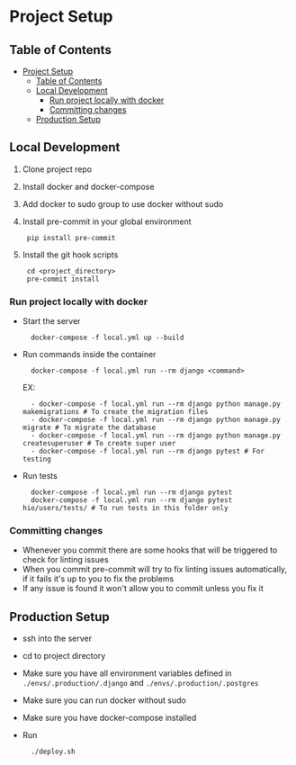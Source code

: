 # Project Setup

## Table of Contents

- [Project Setup](#project-setup)
  - [Table of Contents](#table-of-contents)
  - [Local Development](#local-development)
    - [Run project locally with docker](#run-project-locally-with-docker)
    - [Committing changes](#committing-changes)
  - [Production Setup](#production-setup)

## Local Development

1. Clone project repo
2. Install docker and docker-compose
3. Add docker to sudo group to use docker without sudo
4. Install pre-commit in your global environment

        pip install pre-commit

5. Install the git hook scripts

        cd <project_directory>
        pre-commit install

### Run project locally with docker

- Start the server

        docker-compose -f local.yml up --build

- Run commands inside the container

        docker-compose -f local.yml run --rm django <command>
    EX:

        - docker-compose -f local.yml run --rm django python manage.py makemigrations # To create the migration files
        - docker-compose -f local.yml run --rm django python manage.py migrate # To migrate the database
        - docker-compose -f local.yml run --rm django python manage.py createsuperuser # To create super user
        - docker-compose -f local.yml run --rm django pytest # For testing

- Run tests

        docker-compose -f local.yml run --rm django pytest
        docker-compose -f local.yml run --rm django pytest hio/users/tests/ # To run tests in this folder only

### Committing changes

- Whenever you commit there are some hooks that will be triggered to check for linting issues
- When you commit pre-commit will try to fix linting issues automatically, if it fails it's up to you to fix the problems
- If any issue is found it won't allow you to commit unless you fix it

## Production Setup

- ssh into the server
- cd to project directory
- Make sure you have all environment variables defined in ```./envs/.production/.django``` and ```./envs/.production/.postgres```
- Make sure you can run docker without sudo
- Make sure you have docker-compose installed
- Run

        ./deploy.sh
